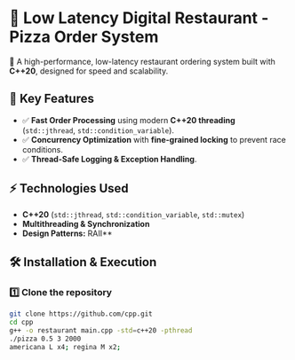 # 🍕 Low Latency Digital Restaurant - Pizza Order System

🚀 A high-performance, low-latency restaurant ordering system built with **C++20**, designed for speed and scalability.

## 📌 Key Features

- ✅ **Fast Order Processing** using modern **C++20 threading** (`std::jthread`, `std::condition_variable`).
- ✅ **Concurrency Optimization** with **fine-grained locking** to prevent race conditions.
- ✅ **Thread-Safe Logging & Exception Handling**.

## ⚡ Technologies Used

- **C++20** (`std::jthread`, `std::condition_variable`, `std::mutex`)
- **Multithreading & Synchronization**
- **Design Patterns:**  RAII**

## 🛠️ Installation & Execution

### 1️⃣ Clone the repository
```bash
git clone https://github.com/cpp.git
cd cpp
g++ -o restaurant main.cpp -std=c++20 -pthread
./pizza 0.5 3 2000
americana L x4; regina M x2;

